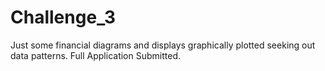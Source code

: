 # Challenge_3
Just some financial diagrams and displays graphically plotted seeking out data patterns.
Full Application Submitted.
